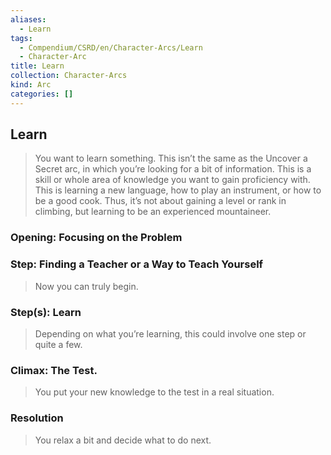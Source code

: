 ```yaml
---
aliases:
  - Learn
tags:
  - Compendium/CSRD/en/Character-Arcs/Learn
  - Character-Arc
title: Learn
collection: Character-Arcs
kind: Arc
categories: []
---
```

## Learn  
>You want to learn something. This isn’t the same as the Uncover a Secret arc, in which you’re looking for a bit of information. This is a skill or whole area of knowledge you want to gain proficiency with. This is learning a new language, how to play an instrument, or how to be a good cook. Thus, it’s not about gaining a level or rank in climbing, but learning to be an experienced mountaineer.  
### Opening: Focusing on the Problem   
### Step: Finding a Teacher or a Way to Teach Yourself    
>Now you can truly begin.  
### Step(s): Learn    
>Depending on what you’re learning, this could involve one step or quite a few.  
### Climax: The Test.   
>You put your new knowledge to the test in a real situation.  
### Resolution    
>You relax a bit and decide what to do next.